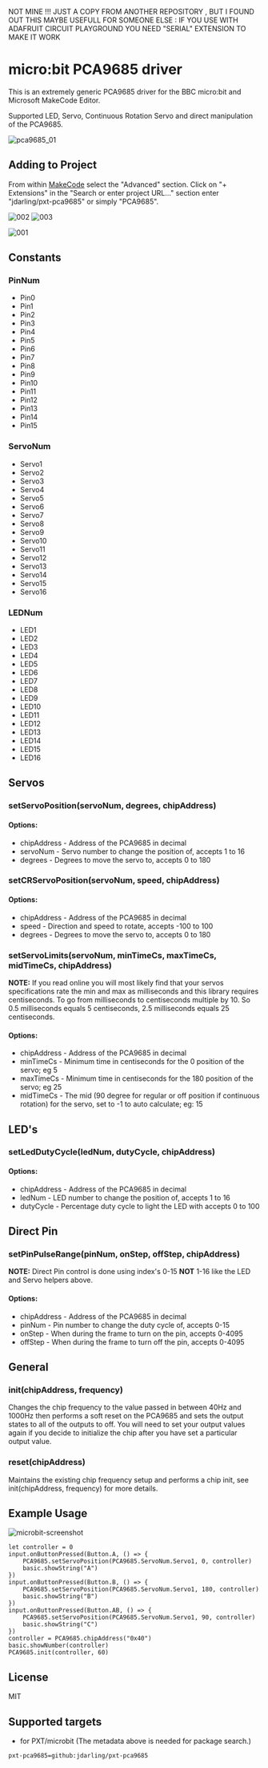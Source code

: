 NOT MINE !!! JUST A COPY FROM ANOTHER REPOSITORY , BUT I FOUND OUT THIS MAYBE USEFULL FOR SOMEONE ELSE : IF YOU USE WITH ADAFRUIT CIRCUIT PLAYGROUND  YOU NEED "SERIAL" EXTENSION TO MAKE IT WORK




# micro:bit PCA9685 driver

This is an extremely generic PCA9685 driver for the BBC micro:bit and Microsoft MakeCode Editor.

Supported LED, Servo, Continuous Rotation Servo and direct manipulation of the PCA9685.

![pca9685_01](https://user-images.githubusercontent.com/44191076/47269928-d9c24b80-d596-11e8-8627-65a4f2349518.JPG)

## Adding to Project

From within [MakeCode](https://makecode.microbit.org/) select the "Advanced" section. Click on "+ Extensions" in the "Search or enter project URL..." section enter "jdarling/pxt-pca9685" or simply "PCA9685".

![002](https://user-images.githubusercontent.com/44191076/47691442-09272700-dc2d-11e8-98bc-c6a800acb15f.jpg)
![003](https://user-images.githubusercontent.com/44191076/47691443-09272700-dc2d-11e8-8faf-97b047e6282c.jpg)

![001](https://user-images.githubusercontent.com/44191076/47691444-09272700-dc2d-11e8-802b-d0bbf76c9468.jpg)

## Constants

### PinNum

 * Pin0
 * Pin1
 * Pin2
 * Pin3
 * Pin4
 * Pin5
 * Pin6
 * Pin7
 * Pin8
 * Pin9
 * Pin10
 * Pin11
 * Pin12
 * Pin13
 * Pin14
 * Pin15

### ServoNum

 * Servo1
 * Servo2
 * Servo3
 * Servo4
 * Servo5
 * Servo6
 * Servo7
 * Servo8
 * Servo9
 * Servo10
 * Servo11
 * Servo12
 * Servo13
 * Servo14
 * Servo15
 * Servo16

### LEDNum

 * LED1
 * LED2
 * LED3
 * LED4
 * LED5
 * LED6
 * LED7
 * LED8
 * LED9
 * LED10
 * LED11
 * LED12
 * LED13
 * LED14
 * LED15
 * LED16

## Servos

### setServoPosition(servoNum, degrees, chipAddress)

#### Options:

 * chipAddress - Address of the PCA9685 in decimal
 * servoNum - Servo number to change the position of, accepts 1 to 16
 * degrees - Degrees to move the servo to, accepts 0 to 180

### setCRServoPosition(servoNum, speed, chipAddress)

#### Options:

 * chipAddress - Address of the PCA9685 in decimal
 * speed - Direction and speed to rotate, accepts -100 to 100
 * degrees - Degrees to move the servo to, accepts 0 to 180

### setServoLimits(servoNum, minTimeCs, maxTimeCs, midTimeCs, chipAddress)

**NOTE:** If you read online you will most likely find that your servos specifications rate the min and max as milliseconds and this library requires centiseconds.  To go from milliseconds to centiseconds multiple by 10.  So 0.5 milliseconds equals 5 centiseconds, 2.5 milliseconds equals 25 centiseconds.

#### Options:

 * chipAddress - Address of the PCA9685 in decimal
 * minTimeCs - Minimum time in centiseconds for the 0 position of the servo; eg 5
 * maxTimeCs - Minimum time in centiseconds for the 180 position of the servo; eg 25
 * midTimeCs - The mid (90 degree for regular or off position if continuous rotation) for the servo, set to -1 to auto calculate; eg: 15

## LED's

### setLedDutyCycle(ledNum, dutyCycle, chipAddress)

#### Options:

 * chipAddress - Address of the PCA9685 in decimal
 * ledNum - LED number to change the position of, accepts 1 to 16
 * dutyCycle - Percentage duty cycle to light the LED with accepts 0 to 100

## Direct Pin

### setPinPulseRange(pinNum, onStep, offStep, chipAddress)

**NOTE:** Direct Pin control is done using index's 0-15 **NOT** 1-16 like the LED and Servo helpers above.

#### Options:

 * chipAddress - Address of the PCA9685 in decimal
 * pinNum - Pin number to change the duty cycle of, accepts 0-15
 * onStep - When during the frame to turn on the pin, accepts 0-4095
 * offStep - When during the frame to turn off the pin, accepts 0-4095

## General

### init(chipAddress, frequency)

Changes the chip frequency to the value passed in between 40Hz and 1000Hz then performs a soft reset on the PCA9685 and sets the output states to all of the outputs to off.  You will need to set your output values again if you decide to initialize the chip after you have set a particular output value.

### reset(chipAddress)

Maintains the existing chip frequency setup and performs a chip init, see init(chipAddress, frequency) for more details.

## Example Usage

![microbit-screenshot](https://user-images.githubusercontent.com/44191076/47691636-d5003600-dc2d-11e8-90f9-38d755a81ee2.png)

```
let controller = 0
input.onButtonPressed(Button.A, () => {
    PCA9685.setServoPosition(PCA9685.ServoNum.Servo1, 0, controller)
    basic.showString("A")
})
input.onButtonPressed(Button.B, () => {
    PCA9685.setServoPosition(PCA9685.ServoNum.Servo1, 180, controller)
    basic.showString("B")
})
input.onButtonPressed(Button.AB, () => {
    PCA9685.setServoPosition(PCA9685.ServoNum.Servo1, 90, controller)
    basic.showString("C")
})
controller = PCA9685.chipAddress("0x40")
basic.showNumber(controller)
PCA9685.init(controller, 60)
```

## License

MIT

## Supported targets

* for PXT/microbit
(The metadata above is needed for package search.)


```package
pxt-pca9685=github:jdarling/pxt-pca9685
```
